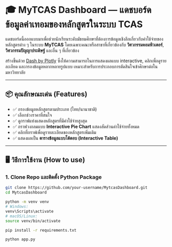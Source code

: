 # 🎓 MyTCAS Dashboard — แดชบอร์ดข้อมูลค่าเทอมของหลักสูตรในระบบ TCAS

แดชบอร์ดนี้ออกแบบมาเพื่อช่วยนักเรียนระดับมัธยมศึกษาที่ต้องการข้อมูลเชิงลึกเกี่ยวกับค่าใช้จ่ายของหลักสูตรต่าง ๆ ในระบบ **MyTCAS** โดยเฉพาะคณะหรือสาขาที่เกี่ยวข้องกับ **วิศวกรรมคอมพิวเตอร์**, **วิศวกรรมปัญญาประดิษฐ์** และอื่น ๆ ที่เกี่ยวข้อง

สร้างขึ้นด้วย [Dash by Plotly](https://dash.plotly.com/) ซึ่งให้ความสามารถในการแสดงผลแบบ interactive, คลิกเพื่อดูรายละเอียด และกรองข้อมูลหลากหลายรูปแบบ เหมาะสำหรับการประกอบการตัดสินใจเข้าศึกษาต่อในมหาวิทยาลัย

---

## 📦 คุณลักษณะเด่น (Features)

- ✅ กรองข้อมูลหลักสูตรตามประเภท (ไทย/นานาชาติ)
- ✅ เลือกช่วงราคาที่สนใจ
- ✅ ดูกราฟแท่งแสดงหลักสูตรที่มีค่าใช้จ่ายสูงสุด
- ✅ กราฟวงกลมแบบ **Interactive Pie Chart** แสดงสัดส่วนค่าใช้จ่ายทั้งหมด
- ✅ คลิกที่กราฟเพื่อดูรายละเอียดของหลักสูตรเพิ่มเติม
- ✅ แสดงผลเป็น **ตารางข้อมูลแบบโต้ตอบ (Interactive Table)**

---

## 🖥️ วิธีการใช้งาน (How to use)

### 1. Clone Repo และติดตั้ง Python Package

```bash
git clone https://github.com/your-username/MytcasDashboard.git
cd MytcasDashboard

python -m venv venv
# Windows:
venv\Scripts\activate
# macOS/Linux:
source venv/bin/activate

pip install -r requirements.txt

python app.py
